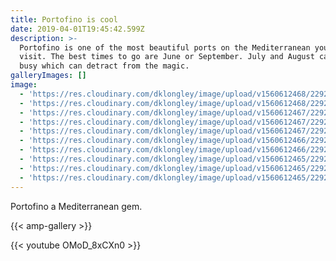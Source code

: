 ```yaml
---
title: Portofino is cool
date: 2019-04-01T19:45:42.599Z
description: >-
  Portofino is one of the most beautiful ports on the Mediterranean you have to
  visit. The best times to go are June or September. July and August can be very
  busy which can detract from the magic.
galleryImages: []
image:
  - 'https://res.cloudinary.com/dklongley/image/upload/v1560612468/2292/9t.jpg'
  - 'https://res.cloudinary.com/dklongley/image/upload/v1560612468/2292/9r.jpg'
  - 'https://res.cloudinary.com/dklongley/image/upload/v1560612467/2292/9s.jpg'
  - 'https://res.cloudinary.com/dklongley/image/upload/v1560612467/2292/9q.jpg'
  - 'https://res.cloudinary.com/dklongley/image/upload/v1560612467/2292/9p.jpg'
  - 'https://res.cloudinary.com/dklongley/image/upload/v1560612466/2292/9n.jpg'
  - 'https://res.cloudinary.com/dklongley/image/upload/v1560612466/2292/9o.jpg'
  - 'https://res.cloudinary.com/dklongley/image/upload/v1560612465/2292/9m.jpg'
  - 'https://res.cloudinary.com/dklongley/image/upload/v1560612465/2292/9k.jpg'
  - 'https://res.cloudinary.com/dklongley/image/upload/v1560612465/2292/9l.jpg'
---
```

Portofino a Mediterranean gem.

{{< amp-gallery >}}

{{< youtube OMoD_8xCXn0 >}}
